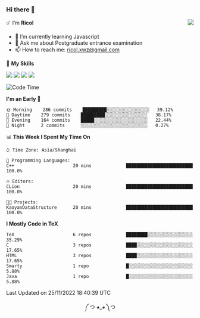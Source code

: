 ### Hi there 👋

<a href="#">
  <img align="right" src="https://github-readme-stats.vercel.app/api?username=Ricolxwz&count_private=true&show_icons=true&theme=prussian" />
</a>

☄️ I‘m **Ricol**

- 🌱 I’m currently learning Javascript
- 💬 Ask me about Postgraduate entrance examination
- 📫 How to reach me: ricol.xwz@gmail.com

🌟 **My Skills**

![](https://img.shields.io/badge/-Git-000000?style=flat-square&logo=git&logoColor=fff)
![](https://img.shields.io/badge/-C-3e74a2?style=flat-square&logo=C&logoColor=fff)
![](https://img.shields.io/badge/-Python-4fc08d?style=flat-square&logo=python&logoColor=fff)
![](https://img.shields.io/badge/-java-ffa500?style=flat-square&logo=java&logoColor=fff)

<!--START_SECTION:waka-->
![Code Time](http://img.shields.io/badge/Code%20Time-389%20hrs%2020%20mins-blue)

**I'm an Early 🐤** 

```text
🌞 Morning    286 commits    █████████░░░░░░░░░░░░░░░░   39.12% 
🌆 Daytime    279 commits    █████████░░░░░░░░░░░░░░░░   38.17% 
🌃 Evening    164 commits    █████░░░░░░░░░░░░░░░░░░░░   22.44% 
🌙 Night      2 commits      ░░░░░░░░░░░░░░░░░░░░░░░░░   0.27%

```


📊 **This Week I Spent My Time On** 

```text
⌚︎ Time Zone: Asia/Shanghai

💬 Programming Languages: 
C++                      20 mins             █████████████████████████   100.0%

🔥 Editors: 
CLion                    20 mins             █████████████████████████   100.0%

🐱‍💻 Projects: 
KaoyanDataStructure      20 mins             █████████████████████████   100.0%

```

**I Mostly Code in TeX** 

```text
TeX                      6 repos             ████████░░░░░░░░░░░░░░░░░   35.29% 
C                        3 repos             ████░░░░░░░░░░░░░░░░░░░░░   17.65% 
HTML                     3 repos             ████░░░░░░░░░░░░░░░░░░░░░   17.65% 
Smarty                   1 repo              █░░░░░░░░░░░░░░░░░░░░░░░░   5.88% 
Java                     1 repo              █░░░░░░░░░░░░░░░░░░░░░░░░   5.88%

```



 Last Updated on 25/11/2022 18:40:39 UTC
<!--END_SECTION:waka-->

<div align="center">
༼ つ ◕_◕ ༽つ
</div>
